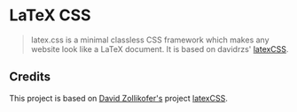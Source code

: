 # LaTeX CSS

> latex.css is a minimal classless CSS framework which makes any website look like a LaTeX document. It is based on davidrzs' [latexCSS](https://github.com/davidrzs/latexcss).


## Credits

This project is based on [David Zollikofer's](https://github.com/davidrzs) project [latexCSS](https://github.com/davidrzs).
